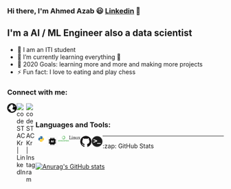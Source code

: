 ### Hi there, I'm Ahmed Azab :smiley: [Linkedin][linkedin] 👋

## I'm a AI / ML Engineer also a data scientist

- 🔭 I am an ITI student
- 🌱 I’m currently learning everything 🤣
- 🥅 2020 Goals: learning more and more and making more projects
- ⚡ Fun fact: I love to eating and play chess


### Connect with me:

[<img align="left" alt="codeSTACKr.com" width="22px" src="https://raw.githubusercontent.com/iconic/open-iconic/master/svg/globe.svg" />][website]
[<img align="left" alt="codeSTACKr | LinkedIn" width="22px" src="https://cdn.jsdelivr.net/npm/simple-icons@v3/icons/linkedin.svg" />][linkedin]
[<img align="left" alt="codeSTACKr | Instagram" width="22px" src="https://cdn.jsdelivr.net/npm/simple-icons@v3/icons/instagram.svg" />][instagram]

<br />

### Languages and Tools:

<img align="left" alt="Python" width="26px" src="https://github.com/ahmedazab1235/ahmedazab1235/blob/master/kisspng-python-general-purpose-programming-language-comput-python-programming-language-symphony-solution-5b6ee0c89ecd95.2067324515339931606505.png" />

<img align="left" alt="AI" width="26px" src="https://github.com/ahmedazab1235/ahmedazab1235/blob/master/357-3574797_to-change-clipart.png" />

<img align="left" alt="anaconda" width="26px" src="https://github.com/ahmedazab1235/ahmedazab1235/blob/master/pngegg.png" />

<img align="left" alt="Linux" width="26px" src="https://github.com/ahmedazab1235/ahmedazab1235/blob/master/PngItem_286564.png" />

<img align="left" alt="GitHub" width="26px" src="https://raw.githubusercontent.com/github/explore/78df643247d429f6cc873026c0622819ad797942/topics/github/github.png" />
<img align="left" alt="Terminal" width="26px" src="https://raw.githubusercontent.com/github/explore/80688e429a7d4ef2fca1e82350fe8e3517d3494d/topics/terminal/terminal.png" />


---

  <summary>:zap: GitHub Stats</summary>

  <br>

  [![Anurag's GitHub stats](https://github-readme-stats.vercel.app/api?username=ahmedazab1235)](https://github.com/anuraghazra/github-readme-stats)


[website]: https://www.facebook.com/AhmedEssam1235/
[instagram]: https://www.instagram.com/ahmedesaamazab123/
[linkedin]: https://www.linkedin.com/in/ahmedessam1235/
